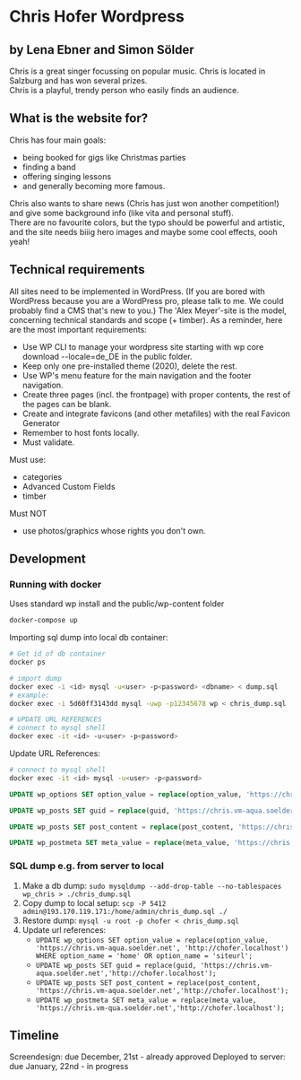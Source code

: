 # Chris Hofer Wordpress

## by Lena Ebner and Simon Sölder

Chris is a great singer focussing on popular music. Chris is located in Salzburg and has won several prizes.  
Chris is a playful, trendy person who easily finds an audience.

## What is the website for?

Chris has four main goals:

- being booked for gigs like Christmas parties
- finding a band
- offering singing lessons
- and generally becoming more famous.

Chris also wants to share news (Chris has just won another competition!) and give some background info (like vita and personal stuff).  
There are no favourite colors, but the typo should be powerful and artistic, and the site needs biiig hero images and maybe some cool effects, oooh yeah!

## Technical requirements

All sites need to be implemented in WordPress.
(If you are bored with WordPress because you are a WordPress pro, please talk to me. We could probably find a CMS that's new to you.)
The 'Alex Meyer'-site is the model, concerning technical standards and scope (+ timber).
As a reminder, here are the most important requirements:

- Use WP CLI to manage your wordpress site starting with wp core download --locale=de_DE in the public folder.
- Keep only one pre-installed theme (2020), delete the rest.
- Use WP's menu feature for the main navigation and the footer navigation.
- Create three pages (incl. the frontpage) with proper contents, the rest of the pages can be blank.
- Create and integrate favicons (and other metafiles) with the real Favicon Generator
- Remember to host fonts locally.
- Must validate.

Must use:

- categories
- Advanced Custom Fields
- timber

Must NOT

- use photos/graphics whose rights you don't own.

## Development

### Running with docker

Uses standard wp install and the public/wp-content folder

```bash
docker-compose up
```

Importing sql dump into local db container:

```bash
# Get id of db container
docker ps

# import dump
docker exec -i <id> mysql -u<user> -p<password> <dbname> < dump.sql
# example:
docker exec -i 5d60ff3143dd mysql -uwp -p12345678 wp < chris_dump.sql

# UPDATE URL REFERENCES
# connect to mysql shell
docker exec -it <id> -u<user> -p<password>
```

Update URL References:

```bash
# connect to mysql shell
docker exec -it <id> mysql -u<user> -p<password>
```

```sql
UPDATE wp_options SET option_value = replace(option_value, 'https://chris.vm-aqua.soelder.net', 'http://localhost:8080') WHERE option_name = 'home' OR option_name = 'siteurl';

UPDATE wp_posts SET guid = replace(guid, 'https://chris.vm-aqua.soelder.net','http://localhost:8080');

UPDATE wp_posts SET post_content = replace(post_content, 'https://chris.vm-aqua.soelder.net','http://localhost:8080');

UPDATE wp_postmeta SET meta_value = replace(meta_value, 'https://chris.vm-qua.soelder.net','http://localhost:8080');
```

### SQL dump e.g. from server to local

1. Make a db dump: `sudo mysqldump --add-drop-table --no-tablespaces wp_chris > ./chris_dump.sql`
2. Copy dump to local setup: `scp -P 5412 admin@193.170.119.171:/home/admin/chris_dump.sql ./`
3. Restore dump: `mysql -u root -p chofer < chris_dump.sql`
4. Update url references:
   - `UPDATE wp_options SET option_value = replace(option_value, 'https://chris.vm-aqua.soelder.net', 'http://chofer.localhost') WHERE option_name = 'home' OR option_name = 'siteurl';`
   - `UPDATE wp_posts SET guid = replace(guid, 'https://chris.vm-aqua.soelder.net','http://chofer.localhost');`
   - `UPDATE wp_posts SET post_content = replace(post_content, 'https://chris.vm-aqua.soelder.net','http://chofer.localhost');`
   - `UPDATE wp_postmeta SET meta_value = replace(meta_value, 'https://chris.vm-qua.soelder.net','http://chofer.localhost');`

## Timeline

Screendesign: due December, 21st - already approved
Deployed to server: due January, 22nd - in progress
